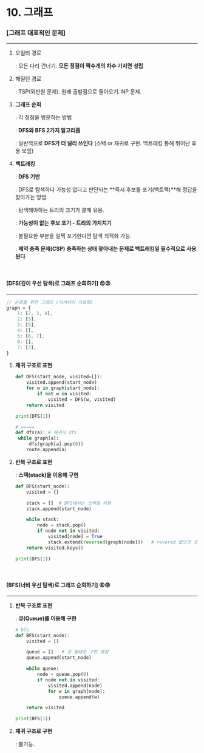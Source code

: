 # 10. 그래프

### [그래프 대표적인 문제]

----

1. 오일러 경로

   : 모든 다리 건너기. **모든 정점이 짝수개의 차수 가지면 성립**

2. 해밀턴 경로

   : TSP(외판원 문제). 원래 출발점으로 돌아오기. NP 문제.

3. **그래프 순회**

   : 각 정점을 방문하는 방법

   : **DFS와 BFS 2가지 알고리즘**

   : 일반적으로 **DFS가 더 널리 쓰인다** (스택 or 재귀로 구현. 백트래킹 통해 뛰어난 효용 보임)
   
4. **백트래킹**

   : **DFS 기반**

   : DFS로 탐색하다 가능성 없다고 판단되는 **즉시 후보를 포기(백트랙)**해 정답을 찾아가는 방법.

   : 탐색해야하는 트리의 크기가 클때 유용.

   : **가능성이 없는 후보 포기 - 트리의 가지치기**

   : 불필요한 부분을 일찍 포기한다면 탐색 최적화 가능.

   : **제약 충족 문제(CSP) 충족하는 상태 찾아내는 문제로 백트래킹일 필수적으로 사용된다**

<br>

#### [DFS(깊이 우선 탐색)로 그래프 순회하기] 😡😡

---

```js
// 순회를 위한 그래프 (딕셔너리 자료형)
graph = {
	1: [2, 3, 4],
	2: [5],
	3: [5],
	4: [],
	5: [6, 7],
	6: [],
	7: [3],
}
```

1. **재귀 구조로 표현**

   ```python
   def DFS(start_node, visited=[]):
       visited.append(start_node)
       for w in graph[start_node]:
           if not w in visited:
               visited = DFS(w, visited)
       return visited
   
   print(DFS(1))
   
   # =====
   def dfs(a): # 재귀식 dfs
   	while graph[a]:
       	dfs(graph[a].pop(0))
       route.append(a)
   ```

2. **반복 구조로 표현**

   : **스택(stack)을 이용해 구현**

   ```python
   def DFS(start_node):
       visited = {}
   
       stack = []  # DFS에서는 스택을 사용
       stack.append(start_node)
   
       while stack:
           node = stack.pop()
           if node not in visited:
               visited[node] = True
               stack.extend(reversed(graph[node]))   # revered 없으면 오른쪽부터 파고듬
       return visited.keys()
   
   print(DFS(1))
   ```

<br>

#### [BFS(너비 우선 탐색)로 그래프 순회하기] 😡😡

------

1. **반복 구조로 표현**

   : **큐(Queue)를 이용해 구현**

   ```python
   # bfs
   def BFS(start_node):
       visited = []
   
       queue = []   # 큐 형태로 구현 예정
       queue.append(start_node)
   
       while queue:
           node = queue.pop(0)
           if node not in visited:
               visited.append(node)
               for w in graph[node]:
                   queue.append(w)
   
       return visited
   
   print(BFS(1))
   ```

2. **재귀 구조로 구현**

   : 불가능.

